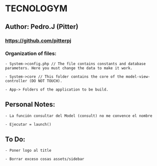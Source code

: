 # TECNOLOGYM
## Author: Pedro.J (Pitter)
### https://github.com/pitterpj

### Organization of files:

    - System->config.php // The file contains constants and database parameters. Here you must change the data to make it work.

    - System->core // This folder contains the core of the model-view-controller (DO NOT TOUCH).

    - App-> Folders of the application to be build.


## Personal Notes:

    - La función consultar del Model (consult) no me convence el nombre

    - Ejecutar = launch()
    

## To Do:
    
    - Poner logo al title

    - Borrar exceso cosas assets/sidebar 
